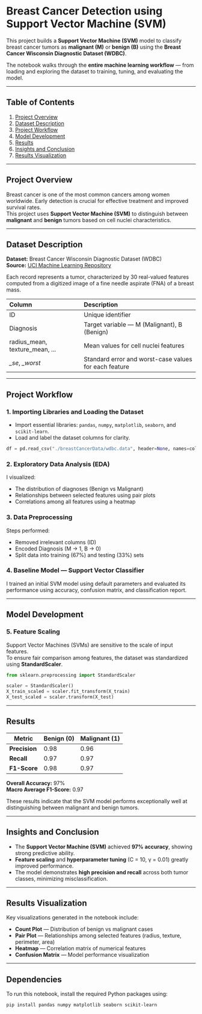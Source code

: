 # Breast Cancer Detection using Support Vector Machine (SVM)

This project builds a **Support Vector Machine (SVM)** model to classify breast cancer tumors as **malignant (M)** or **benign (B)** using the **Breast Cancer Wisconsin Diagnostic Dataset (WDBC)**.  

The notebook walks through the **entire machine learning workflow** — from loading and exploring the dataset to training, tuning, and evaluating the model.

---

## Table of Contents
1. [Project Overview](#project-overview)  
2. [Dataset Description](#dataset-description)  
3. [Project Workflow](#project-workflow)  
4. [Model Development](#model-development)  
5. [Results](#results)  
6. [Insights and Conclusion](#insights-and-conclusion)  
7. [Results Visualization](#results-visualization)  


---

## Project Overview

Breast cancer is one of the most common cancers among women worldwide. Early detection is crucial for effective treatment and improved survival rates.  
This project uses **Support Vector Machine (SVM)** to distinguish between **malignant** and **benign** tumors based on cell nuclei characteristics.

---

## Dataset Description

**Dataset:** Breast Cancer Wisconsin Diagnostic Dataset (WDBC)  
**Source:** [UCI Machine Learning Repository](https://archive.ics.uci.edu/ml/datasets/Breast+Cancer+Wisconsin+(Diagnostic))  

Each record represents a tumor, characterized by 30 real-valued features computed from a digitized image of a fine needle aspirate (FNA) of a breast mass.

| Column | Description |
|:--------|:-------------|
| ID | Unique identifier |
| Diagnosis | Target variable — M (Malignant), B (Benign) |
| radius_mean, texture_mean, ... | Mean values for cell nuclei features |
| *_se*, *_worst* | Standard error and worst-case values for each feature |

---

## Project Workflow

### 1. Importing Libraries and Loading the Dataset  
- Import essential libraries: `pandas`, `numpy`, `matplotlib`, `seaborn`, and `scikit-learn`.  
- Load and label the dataset columns for clarity.

```python
df = pd.read_csv("./breastCancerData/wdbc.data", header=None, names=column_names)
```
### 2. Exploratory Data Analysis (EDA)
I visualized:
- The distribution of diagnoses (Benign vs Malignant)
- Relationships between selected features using pair plots
- Correlations among all features using a heatmap

### 3. Data Preprocessing
Steps performed:
- Removed irrelevant columns (ID)
- Encoded Diagnosis (M → 1, B → 0)
- Split data into training (67%) and testing (33%) sets

### 4. Baseline Model — Support Vector Classifier
I trained an initial SVM model using default parameters and evaluated its performance using accuracy, confusion matrix, and classification report.

---

## Model Development

### 5. Feature Scaling
Support Vector Machines (SVMs) are sensitive to the scale of input features.  
To ensure fair comparison among features, the dataset was standardized using **StandardScaler**.

```python
from sklearn.preprocessing import StandardScaler

scaler = StandardScaler()
X_train_scaled = scaler.fit_transform(X_train)
X_test_scaled = scaler.transform(X_test)
```
---

## Results

| Metric | Benign (0) | Malignant (1) |
|--------|-------------|---------------|
| **Precision** | 0.98 | 0.96 |
| **Recall** | 0.97 | 0.97 |
| **F1-Score** | 0.98 | 0.97 |

**Overall Accuracy:** 97%  
**Macro Average F1-Score:** 0.97  

These results indicate that the SVM model performs exceptionally well at distinguishing between malignant and benign tumors.

---

## Insights and Conclusion

- The **Support Vector Machine (SVM)** achieved **97% accuracy**, showing strong predictive ability.  
- **Feature scaling** and **hyperparameter tuning** (C = 10, γ = 0.01) greatly improved performance.  
- The model demonstrates **high precision and recall** across both tumor classes, minimizing misclassification.  

---

## Results Visualization

Key visualizations generated in the notebook include:

- **Count Plot** — Distribution of benign vs malignant cases  
- **Pair Plot** — Relationships among selected features (radius, texture, perimeter, area)  
- **Heatmap** — Correlation matrix of numerical features  
- **Confusion Matrix** — Model performance visualization    

---

## Dependencies

To run this notebook, install the required Python packages using:

```bash
pip install pandas numpy matplotlib seaborn scikit-learn



